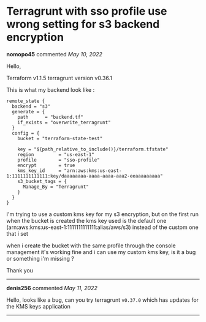# Terragrunt with sso profile use wrong setting for s3 backend encryption

**nomopo45** commented *May 10, 2022*

Hello,

Terraform v1.1.5
terragrunt version v0.36.1

This is what my backend look like : 

```
remote_state {
  backend = "s3"
  generate = {
    path      = "backend.tf"
    if_exists = "overwrite_terragrunt"
  }
  config = {
    bucket = "terraform-state-test"

    key = "${path_relative_to_include()}/terraform.tfstate"
    region         = "us-east-1"
    profile        = "sso-profile"
    encrypt        = true
    kms_key_id     = "arn:aws:kms:us-east-1:1111111111111:key/daaaaaaaa-aaaa-aaaa-aaa2-eeaaaaaaaaa"
    s3_bucket_tags = {
      Manage_By = "Terragrunt"
    }
  }
}
```

I'm trying to use a custom kms key for my s3 encryption, but on the first run when the bucket is created the kms key used is the default one (arn:aws:kms:us-east-1:1111111111111:alias/aws/s3) instead of the custom one that i set

when i create the bucket with the same profile through the console management it's working fine and i can use my custom kms key, is it a bug or something i'm missing ?

Thank you
<br />
***


**denis256** commented *May 11, 2022*

Hello,
looks like a bug, can you try terragrunt `v0.37.0` which has updates for the KMS keys application
***

